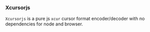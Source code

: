 ### Xcursorjs

`Xcursorjs` is a pure js `xcur` cursor format encoder/decoder with no dependencies for node and browser.



